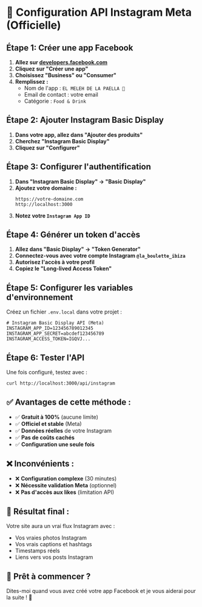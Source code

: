 # 🚀 Configuration API Instagram Meta (Officielle)

## **Étape 1: Créer une app Facebook**

1. **Allez sur [developers.facebook.com](https://developers.facebook.com)**
2. **Cliquez sur "Créer une app"**
3. **Choisissez "Business" ou "Consumer"**
4. **Remplissez :**
   - Nom de l'app : `EL MELEH DE LA PAELLA 👑`
   - Email de contact : votre email
   - Catégorie : `Food & Drink`

## **Étape 2: Ajouter Instagram Basic Display**

1. **Dans votre app, allez dans "Ajouter des produits"**
2. **Cherchez "Instagram Basic Display"**
3. **Cliquez sur "Configurer"**

## **Étape 3: Configurer l'authentification**

1. **Dans "Instagram Basic Display" → "Basic Display"**
2. **Ajoutez votre domaine :**
   ```
   https://votre-domaine.com
   http://localhost:3000
   ```
3. **Notez votre `Instagram App ID`**

## **Étape 4: Générer un token d'accès**

1. **Allez dans "Basic Display" → "Token Generator"**
2. **Connectez-vous avec votre compte Instagram `@la_boulette_ibiza`**
3. **Autorisez l'accès à votre profil**
4. **Copiez le "Long-lived Access Token"**

## **Étape 5: Configurer les variables d'environnement**

Créez un fichier `.env.local` dans votre projet :

```env
# Instagram Basic Display API (Meta)
INSTAGRAM_APP_ID=123456789012345
INSTAGRAM_APP_SECRET=abcdef123456789
INSTAGRAM_ACCESS_TOKEN=IGQVJ...
```

## **Étape 6: Tester l'API**

Une fois configuré, testez avec :

```bash
curl http://localhost:3000/api/instagram
```

## **✅ Avantages de cette méthode :**

- ✅ **Gratuit à 100%** (aucune limite)
- ✅ **Officiel et stable** (Meta)
- ✅ **Données réelles** de votre Instagram
- ✅ **Pas de coûts cachés**
- ✅ **Configuration une seule fois**

## **❌ Inconvénients :**

- ❌ **Configuration complexe** (30 minutes)
- ❌ **Nécessite validation Meta** (optionnel)
- ❌ **Pas d'accès aux likes** (limitation API)

## **🎯 Résultat final :**

Votre site aura un vrai flux Instagram avec :
- Vos vraies photos Instagram
- Vos vrais captions et hashtags
- Timestamps réels
- Liens vers vos posts Instagram

## **🚀 Prêt à commencer ?**

Dites-moi quand vous avez créé votre app Facebook et je vous aiderai pour la suite ! 🚀 